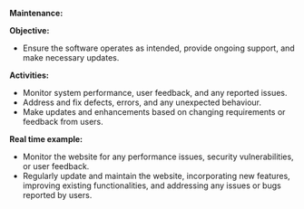 ﻿**Maintenance:**

**Objective:**

- Ensure the software operates as intended, provide ongoing support, and make necessary updates.

**Activities:**

- Monitor system performance, user feedback, and any reported issues.
- Address and fix defects, errors, and any unexpected behaviour.
- Make updates and enhancements based on changing requirements or feedback from users.

**Real time example:**

- Monitor the website for any performance issues, security vulnerabilities, or user feedback.
- Regularly update and maintain the website, incorporating new features, improving existing functionalities, and addressing any issues or bugs reported by users.



